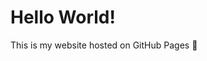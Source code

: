 <!DOCTYPE html>
<html lang="en">
<head>
  <meta charset="utf-8">
  <title>Jeralds Hub</title>
  
</head>
<body>
  <h1>Hello World!</h1>
  <p>This is my website hosted on GitHub Pages 🎉</p>
  
</body>
</html>
